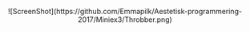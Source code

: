 <p align="center">![ScreenShot](https://github.com/Emmapilk/Aestetisk-programmering-2017/Miniex3/Throbber.png)
